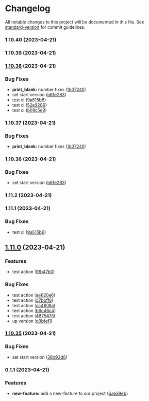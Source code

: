 # Changelog

All notable changes to this project will be documented in this file. See [standard-version](https://github.com/conventional-changelog/standard-version) for commit guidelines.

### 1.10.40 (2023-04-21)

### 1.10.39 (2023-04-21)

### [1.10.38](https://github.com/Sergey55511/data1/compare/v1.11.0...v1.10.38) (2023-04-21)


### Bug Fixes

* **print_blank:** number fixes ([1b07240](https://github.com/Sergey55511/data1/commit/1b07240c86e747cd8d2ae1921dd0f105cddf894d))
* set start version ([b61e283](https://github.com/Sergey55511/data1/commit/b61e28339174daea0341734cd53808eafac61bd4))
* test ci ([9a615b6](https://github.com/Sergey55511/data1/commit/9a615b69065b67b29f585204417855e6b37e82f6))
* test ci ([52e9289](https://github.com/Sergey55511/data1/commit/52e9289b0a9399897d0f20b6ba85fa1f08378d8a))
* test ci ([b08c5e9](https://github.com/Sergey55511/data1/commit/b08c5e93bf6bc022b0a10b9d0af63dbd1b9acf4d))

### 1.10.37 (2023-04-21)


### Bug Fixes

* **print_blank:** number fixes ([1b07240](https://github.com/Sergey55511/data1/commit/1b07240c86e747cd8d2ae1921dd0f105cddf894d))

### 1.10.36 (2023-04-21)


### Bug Fixes

* set start version ([b61e283](https://github.com/Sergey55511/data1/commit/b61e28339174daea0341734cd53808eafac61bd4))

### 1.11.2 (2023-04-21)

### 1.11.1 (2023-04-21)


### Bug Fixes

* test ci ([9a615b6](https://github.com/Sergey55511/data1/commit/9a615b69065b67b29f585204417855e6b37e82f6))

## [1.11.0](https://github.com/Sergey55511/data1/compare/v1.10.35...v1.11.0) (2023-04-21)


### Features

* test action ([9fb47b0](https://github.com/Sergey55511/data1/commit/9fb47b0dd7e464ac7b7c43328b4e69c1c0a5d4b8))


### Bug Fixes

* test action ([ae820a6](https://github.com/Sergey55511/data1/commit/ae820a6bb8f94523d0a5c9900b3cfa3fe8e0d35a))
* test action ([d7bbff8](https://github.com/Sergey55511/data1/commit/d7bbff893de82944711c86fc80815cf38a150e58))
* test action ([cc4808a](https://github.com/Sergey55511/data1/commit/cc4808a8f6be295fbd4f6d12308d87a3c419c9cc))
* test action ([b6c46c4](https://github.com/Sergey55511/data1/commit/b6c46c408fab814d3af9ccd098e2fe0cd55ef8d8))
* test action ([4875475](https://github.com/Sergey55511/data1/commit/487547588d8c59eff75ba60bd0f601d67b6e82f5))
* up version ([c0bfef1](https://github.com/Sergey55511/data1/commit/c0bfef152646b68be7ca0ac8f79e7e09af7f9bc2))

### [1.10.35](https://github.com/Sergey55511/data1/compare/v0.1.1...v1.10.35) (2023-04-21)


### Bug Fixes

* set start version ([38b93d6](https://github.com/Sergey55511/data1/commit/38b93d6d89bed00e97191d08f3d3408b9df2a1f5))

### [0.1.1](https://github.com/Sergey55511/data1/compare/v1.1.6...v0.1.1) (2023-04-21)


### Features

* **new-feature:** add a new-feature to our project ([6ae39eb](https://github.com/Sergey55511/data1/commit/6ae39eb111934128f68ad30491e85aece791c00a))
